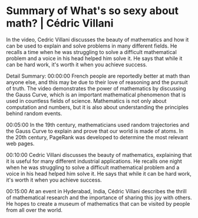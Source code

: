 # Summary of What's so sexy about math? | Cédric Villani

In the video, Cedric Villani discusses the beauty of mathematics and how it can be used to explain and solve problems in many different fields. He recalls a time when he was struggling to solve a difficult mathematical problem and a voice in his head helped him solve it. He says that while it can be hard work, it's worth it when you achieve success.

Detail Summary: 
00:00:00
French people are reportedly better at math than anyone else, and this may be due to their love of reasoning and the pursuit of truth. The video demonstrates the power of mathematics by discussing the Gauss Curve, which is an important mathematical phenomenon that is used in countless fields of science. Mathematics is not only about computation and numbers, but it is also about understanding the principles behind random events.

00:05:00
In the 19th century, mathematicians used random trajectories and the Gauss Curve to explain and prove that our world is made of atoms. In the 20th century, PageRank was developed to determine the most relevant web pages.

00:10:00
Cedric Villani discusses the beauty of mathematics, explaining that it is useful for many different industrial applications. He recalls one night when he was struggling to solve a difficult mathematical problem and a voice in his head helped him solve it. He says that while it can be hard work, it's worth it when you achieve success.

00:15:00
At an event in Hyderabad, India, Cédric Villani describes the thrill of mathematical research and the importance of sharing this joy with others. He hopes to create a museum of mathematics that can be visited by people from all over the world.

